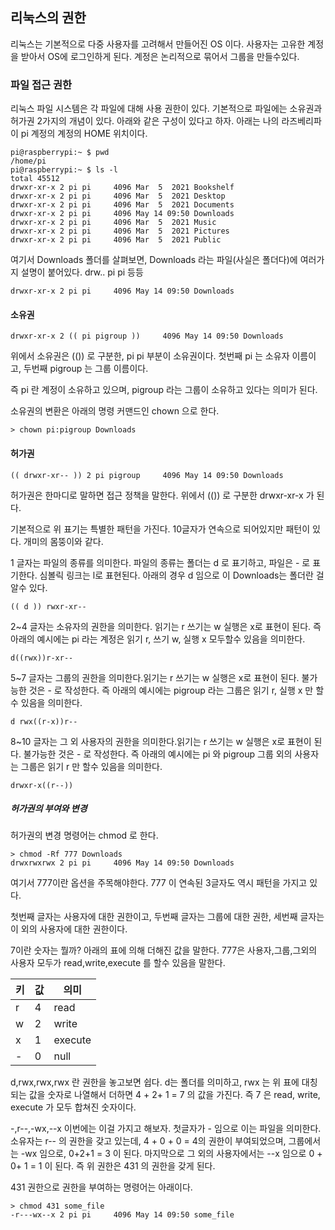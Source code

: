 
## 리눅스의 권한

리눅스는 기본적으로 다중 사용자를 고려해서 만들어진 OS 이다. 사용자는 고유한 계정을 받아서 OS에 로그인하게 된다. 계정은 논리적으로 묶어서 그룹을 만들수있다.

###  파일 접근 권한

리눅스 파일 시스템은 각 파일에 대해 사용 권한이 있다. 기본적으로 파일에는 소유권과 허가권 2가지의 개념이 있다.
아래와 같은 구성이 있다고 하자. 아래는 나의 라즈베리파이 pi 계정의 계정의 HOME 위치이다.

```
pi@raspberrypi:~ $ pwd
/home/pi
pi@raspberrypi:~ $ ls -l
total 45512
drwxr-xr-x 2 pi pi     4096 Mar  5  2021 Bookshelf
drwxr-xr-x 2 pi pi     4096 Mar  5  2021 Desktop
drwxr-xr-x 2 pi pi     4096 Mar  5  2021 Documents
drwxr-xr-x 2 pi pi     4096 May 14 09:50 Downloads
drwxr-xr-x 2 pi pi     4096 Mar  5  2021 Music
drwxr-xr-x 2 pi pi     4096 Mar  5  2021 Pictures
drwxr-xr-x 2 pi pi     4096 Mar  5  2021 Public
```

여기서 Downloads 폴더를 살펴보면, Downloads 라는 파일(사실은 폴더다)에 여러가지 설명이 붙어있다. drw.. pi pi 등등

```
drwxr-xr-x 2 pi pi     4096 May 14 09:50 Downloads
```

#### 소유권

```
drwxr-xr-x 2 (( pi pigroup ))     4096 May 14 09:50 Downloads
```

위에서 소유권은 (()) 로 구분한, pi pi 부분이 소유권이다. 첫번째 pi 는 소유자 이름이고, 두번째 pigroup 는 그룹 이름이다.

즉 pi 란 계정이 소유하고 있으며, pigroup 라는 그룹이 소유하고 있다는 의미가 된다. 

소유권의 변환은 아래의 명령 커맨드인 chown 으로 한다.

```
> chown pi:pigroup Downloads
```

#### 허가권

```
(( drwxr-xr-- )) 2 pi pigroup     4096 May 14 09:50 Downloads
```

허가권은 한마디로 말하면 접근 정책을 말한다. 위에서 (()) 로 구분한  drwxr-xr-x  가 된다.

기본적으로 위 표기는 특별한 패턴을 가진다. 10글자가 연속으로 되어있지만 패턴이 있다. 개미의 몸뚱이와 같다.


1 글자는 파일의 종류를 의미한다. 파일의 종류는 폴더는 d 로 표기하고, 파일은 - 로 표기한다. 심볼릭 링크는 l로 표현된다. 아래의 경우 d 임으로 이 Downloads는 폴더란 걸 알수 있다. 
 
 ```
 (( d )) rwxr-xr--
 ```
 
2~4 글자는 소유자의 권한을 의미한다. 읽기는 r 쓰기는 w 실행은 x로 표현이 된다. 즉 아래의 예시에는 pi 라는 계정은 읽기 r, 쓰기 w, 실행 x 모두할수 있음을 의미한다.

 ```
 d((rwx))r-xr--
 ```

5~7 글자는 그룹의 권한을 의미한다.읽기는 r 쓰기는 w 실행은 x로 표현이 된다. 불가능한 것은 - 로 작성한다. 즉 아래의 예시에는 pigroup 라는 그룹은 읽기 r, 실행 x 만 할수 있음을 의미한다.

 ```
 d rwx((r-x))r--
 ```
8~10 글자는 그 외 사용자의 권한을 의미한다.읽기는 r 쓰기는 w 실행은 x로 표현이 된다. 불가능한 것은 - 로 작성한다. 즉 아래의 예시에는 pi 와 pigroup 그룹 외의 사용자는 그룹은 읽기 r 만 할수 있음을 의미한다.


 ```
 drwxr-x((r--))
 ```

##### 허가권의 부여와 변경

허가권의 변경 명령어는 chmod 로 한다.

```
> chmod -Rf 777 Downloads
drwxrwxrwx 2 pi pi     4096 May 14 09:50 Downloads
``` 

여기서 777이란 옵션을 주목해야한다. 777 이 연속된 3글자도 역시 패턴을 가지고 있다. 

첫번째 글자는 사용자에 대한 권한이고, 두번째 글자는 그룹에 대한 권한, 세번째 글자는 이 외의 사용자에 대한 권한이다.

7이란 숫자는 뭘까?  아래의 표에 의해 더해진 값을 말한다. 777은 사용자,그룹,그외의 사용자 모두가 read,write,execute 를 할수 있음을 말한다.

|키|값|의미|
|---|---|---|
|r|4|read|
|w|2|write|
|x|1|execute|
|-|0|null|

d,rwx,rwx,rwx 란 권한을 놓고보면 쉽다. d는 폴더를 의미하고, rwx 는 위 표에 대칭되는 값을 숫자로 나열해서 더하면 4 + 2+ 1 = 7 의 값을 가진다. 즉 7 은 read, write, execute 가 모두 합쳐진 숫자이다.

-,r--,-wx,--x 이번에는 이걸 가지고 해보자. 첫글자가 - 임으로 이는 파일을 의미한다. 소유자는 r-- 의 권한을 갖고 있는데, 4 + 0 + 0 = 4의 권한이 부여되었으며, 그룹에서는 -wx 임으로, 0+2+1 = 3 이 된다. 마지막으로 그 외의 사용자에서는 --x 임으로 0 + 0+ 1 = 1 이 된다. 즉 위 권한은 431 의 권한을 갖게 된다.

431 권한으로 권한을 부여하는 명령어는 아래이다.

```
> chmod 431 some_file
-r---wx--x 2 pi pi     4096 May 14 09:50 some_file
```